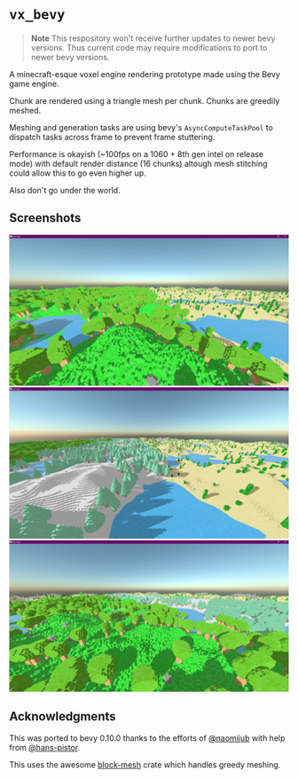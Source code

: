 # `vx_bevy`

> **Note**
> This respository won't receive further updates to newer bevy versions. Thus current code may require modifications to port to newer bevy versions.


A minecraft-esque voxel engine rendering prototype made using the Bevy game engine.

Chunk are rendered using a triangle mesh per chunk. Chunks are greedily meshed.

Meshing and generation tasks are using bevy's `AsyncComputeTaskPool` to dispatch tasks across frame to prevent frame stuttering.

Performance is okayish (~100fps on a 1060 + 8th gen intel on release mode) with default render distance (16 chunks) altough mesh stitching could allow this to go even higher up.

Also don't go under the world.

## Screenshots

![assets/screenshots/vx_bevy_0.jpg](assets/screenshots/vx_bevy_0.jpg)
![assets/screenshots/vx_bevy_1.jpg](assets/screenshots/vx_bevy_1.jpg)
![assets/screenshots/vx_bevy_2.jpg](assets/screenshots/vx_bevy_2.jpg)


## Acknowledgments

This was ported to bevy 0.10.0 thanks to the efforts of [@naomijub](https://github.com/naomijub) with help from [@hans-pistor](https://github.com/hans-pistor).

This uses the awesome [block-mesh](https://github.com/bonsairobo/block-mesh-rs) crate which handles greedy meshing.

